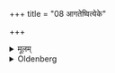 +++
title = "08 आगतेष्वित्येके"

+++

<details><summary>मूलम्</summary>

आगतेष्वित्येके ८
</details>

<details><summary>Oldenberg</summary>

8. (Or rather it should be performed) when they have come (to their house), according to some (teachers): [comp. Sāṅkh. I, 12, 10.]
</details>
